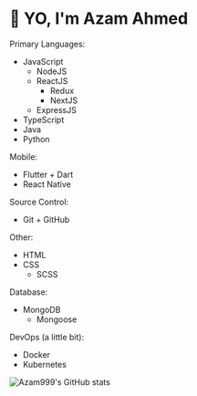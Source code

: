 # 👋 YO, I'm Azam Ahmed

Primary Languages:
- JavaScript
  - NodeJS
  - ReactJS
     - Redux
     - NextJS
  - ExpressJS
- TypeScript
- Java
- Python

Mobile:
- Flutter + Dart
- React Native

Source Control:
- Git + GitHub

Other:
- HTML
- CSS
  - SCSS 

Database:
- MongoDB
  - Mongoose

DevOps (a little bit):
- Docker
- Kubernetes

![Azam999's GitHub stats](https://github-readme-stats.vercel.app/api?username=azam999&count_private=true&show_icons=true&theme=dark)
